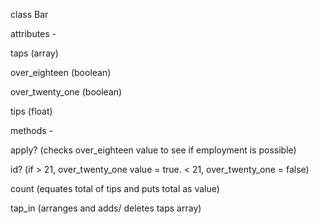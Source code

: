 class Bar

attributes -

taps (array)

over_eighteen (boolean)

over_twenty_one (boolean)

tips (float)

methods -

apply? (checks over_eighteen value to see if employment is possible)

id? (if > 21, over_twenty_one value = true. < 21, over_twenty_one = false)

count (equates total of tips and puts total as value)

tap_in (arranges and adds/ deletes taps array)
